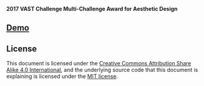 **2017 VAST Challenge Multi-Challenge Award for Aesthetic Design**

## [Demo](https://va.tech.purdue.edu/vast2017/mc1)

## License
This document is licensed under the [Creative Commons Attribution Share Alike 4.0 International](https://choosealicense.com/licenses/cc-by-sa-4.0/), and the underlying source code that this document is explaining is licensed under the [MIT license](LICENSE.md).

